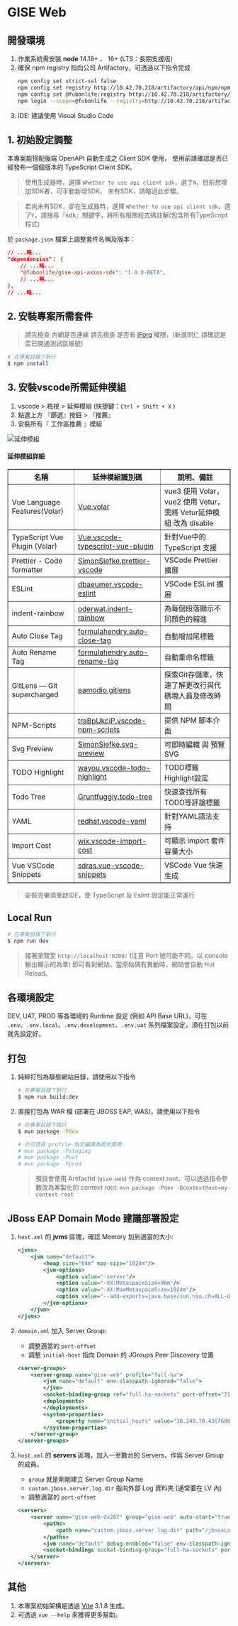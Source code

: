 # GISE Web

## 開發環境
1. 作業系統需安裝 **node** 14.18+ 、 16+ (LTS：長期支援版)
2. 確保 npm registry 指向公司 Artifactory，可透過以下指令完成
    ```bash
    npm config set strict-ssl false
    npm config set registry http://10.42.70.218/artifactory/api/npm/npm/
    npm config set @fubonlife:registry http://10.42.70.218/artifactory/api/npm/npm-local/
    npm login --scope=@fubonlife --registry=http://10.42.70.218/artifactory/api/npm/npm-local/
    ```
3. IDE: 建議使用 Visual Studio Code

##  1. 初始設定調整
本專案能搭配後端 OpenAPI 自動生成之 Client SDK 使用，
使用前請確認是否已經發布一個個版本的 TypeScript Client SDK。

> 使用生成器時，選擇 `Whether to use api client sdk`，選了`N`，目前想增加SDK者，可手動新增SDK。
> 未有SDK，請略過此步驟。

> 若尚未有SDK，卻在生成器時，選擇 `Whether to use api client sdk`，選了`Y`，請搜尋『sdk』關鍵字，將所有相關程式碼註解(包含所有TypeScript程式)

於 `package.json` 檔案上調整套件名稱及版本：
```json
// ...略...
"dependencies"： {
    // ...略...
    "@fubonlife/gise-api-axios-sdk": "1.0.0-BETA",
    // ...略...
},
// ...略...
```


## 2. 安裝專案所需套件
> 請先檢查 內網是否連線
> 請先檢查 是否有 [jForg](http://10.42.70.218/ui/packages) 權限，(新進同仁 請確認是否已開通測試區帳號)
```bash
# 在專案目錄下執行
$ npm install
```

## 3. 安裝vscode所需延伸模組
1. vscode > 檢視 > 延伸模組 (快捷鍵：`Ctrl + Shift + X` )
2. 點選上方 『篩選』按鈕 > 『推薦』
3. 安裝所有『 工作區推薦 』模組

![延伸模組](./md_image/md_image1.png)

#### 延伸模組詳細
<table border>
  <thead>
    <tr>
      <th>名稱</th>
      <th>延伸模組識別碼</th>
      <th>說明、備註</th>
    </tr>
  </thead>
  <tbody>
    <tr>
      <td>Vue Language Features(Volar)</td>
      <td><a href="https://marketplace.visualstudio.com/items?itemName=Vue.volar" target="_blank">Vue.volar</a></td>
      <td>vue3 使用 Volar，vue2 使用 Vetur，需將 Vetur延伸模組 改為 disable</td>
    </tr>
    <tr>
      <td>TypeScript Vue Plugin (Volar)</td>
      <td><a href="https://marketplace.visualstudio.com/items?itemName=Vue.vscode-typescript-vue-plugin" target="_blank">Vue.vscode-typescript-vue-plugin</a></td>
      <td>針對Vue中的 TypeScript 支援</td>
    </tr>
    <tr>
      <td>Prettier - Code formatter</td>
      <td><a href="https://marketplace.visualstudio.com/items?itemName=SimonSiefke.prettier-vscode" target="_blank">SimonSiefke.prettier-vscode</a></td>
      <td>VSCode Prettier 擴展</td>
    </tr>
    <tr>
      <td>ESLint</td>
      <td><a href="https://marketplace.visualstudio.com/items?itemName=dbaeumer.vscode-eslint" target="_blank">dbaeumer.vscode-eslint</a></td>
      <td>VSCode ESLint 擴展</td>
    </tr>
    <tr>
      <td>indent-rainbow</td>
      <td><a href="https://marketplace.visualstudio.com/items?itemName=oderwat.indent-rainbow" target="_blank">oderwat.indent-rainbow</a></td>
      <td>為每個段落顯示不同顏色的縮進</td>
    </tr>
    <tr>
      <td>Auto Close Tag</td>
      <td><a href="https://marketplace.visualstudio.com/items?itemName=formulahendry.auto-close-tag" target="_blank">formulahendry.auto-close-tag</a></td>
      <td>自動增加尾標籤</td>
    </tr>
    <tr>
      <td>Auto Rename Tag</td>
      <td><a href="https://marketplace.visualstudio.com/items?itemName=formulahendry.auto-rename-tag" target="_blank">formulahendry.auto-rename-tag</a></td>
      <td>自動重命名標籤</td>
    </tr>
    <tr>
      <td>GitLens — Git supercharged</td>
      <td><a href="https://marketplace.visualstudio.com/items?itemName=eamodio.gitlens" target="_blank">eamodio.gitlens</a></td>
      <td>探索Git存儲庫，快速了解更改行與代碼塊人員及修改時間</td>
    </tr>
    <tr>
      <td>NPM-Scripts</td>
      <td><a href="https://marketplace.visualstudio.com/items?itemName=traBpUkciP.vscode-npm-scripts" target="_blank">traBpUkciP.vscode-npm-scripts</a></td>
      <td>提供 NPM 腳本介面</td>
    </tr>
    <tr>
      <td>Svg Preview</td>
      <td><a href="https://marketplace.visualstudio.com/items?itemName=SimonSiefke.svg-preview" target="_blank">SimonSiefke.svg-preview</a></td>
      <td>可即時編輯 與 預覽 SVG</td>
    </tr>
    <tr>
      <td>TODO Highlight</td>
      <td><a href="https://marketplace.visualstudio.com/items?itemName=wayou.vscode-todo-highlight" target="_blank">wayou.vscode-todo-highlight</a></td>
      <td>TODO標籤 Highlight設定</td>
    </tr>
    <tr>
      <td>Todo Tree</td>
      <td><a href="https://marketplace.visualstudio.com/items?itemName=Gruntfuggly.todo-tree" target="_blank">Gruntfuggly.todo-tree</a></td>
      <td>快速查找所有TODO等評論標籤</td>
    </tr>
    <tr>
      <td>YAML</td>
      <td><a href="https://marketplace.visualstudio.com/items?itemName=Gruntfuggly.todo-tree" target="_blank">redhat.vscode-yaml</a></td>
      <td>針對YAML語法支持</td>
    </tr>
    <tr>
      <td>Import Cost</td>
      <td><a href="https://marketplace.visualstudio.com/items?itemName=wix.vscode-import-cost" target="_blank">wix.vscode-import-cost</a></td>
      <td>可顯示 import 套件容量大小</td>
    </tr>
    <tr>
      <td>Vue VSCode Snippets</td>
      <td><a href="https://marketplace.visualstudio.com/items?itemName=sdras.vue-vscode-snippets" target="_blank">sdras.vue-vscode-snippets</a></td>
      <td>VSCode Vue 快速生成</td>
    </tr>
  </tbody>
</table>

  > 安裝完畢須重啟IDE，使 TypeScript 及 Eslint 設定能正常運行

## Local Run
```bash
# 在專案目錄下執行
$ npm run dev
```
> 接著瀏覽至 `http://localhost:8200/` (注意 Port 號可能不同，以 console 輸出顯示的為準) 即可看到網站。當原始碼有異動時，網站會自動 Hot Reload。

## 各環境設定
DEV, UAT, PROD 等各環境的 Runtime 設定 (例如 API Base URL)，可在 `.env`、`.env.local`、`.env.development`、`.env.uat` 系列檔案設定，須在打包以前就先設定好。

## 打包

1. 純粹打包為靜態網站目錄，請使用以下指令
    ```bash
    # 在專案目錄下執行
    $ npm run build:dev
    ```

2. 直接打包為 WAR 檔 (部署在 JBOSS EAP, WAS)，請使用以下指令
    ```bash
    # 在專案目錄下執行
    $ mvn package -Pdev

    # 亦可透過 profile 指定編譯為其他環境:
    # mvn package -Pstaging
    # mvn package -Puat
    # mvn package -Pprod
    ```

    > 預設會使用 ArtifactId (`gise-web`) 作為 context root，可以透過指令參數改為客製化的 context root: `mvn package -Pdev -DcontextRoot=my-context-root`
## JBoss EAP Domain Mode 建議部署設定

1. `host.xml` 的 **jvms** 區塊，確認 Memory 加到適當的大小:

    ```xml
    <jvms>
        <jvm name="default">
            <heap size="64m" max-size="1024m"/>
            <jvm-options>
                <option value="-server"/>
                <option value="-XX:MetaspaceSize=96m"/>
                <option value="-XX:MaxMetaspaceSize=1024m"/>
                <option value="--add-exports=java.base/sun.nio.ch=ALL-UNNAMED"/>
            </jvm-options>
        </jvm>
    </jvms>

    ```


2. `domain.xml` 加入 Server Group:
    * 調整適當的 `port-offset`
    * 調整 `initial-host` 指向 Domain 的 JGroups Peer Discovery 位置

    ```xml
    <server-groups>
        <server-group name="gise-web" profile="full-ha">
            <jvm name="default" env-classpath-ignored="false">
            </jvm>
            <socket-binding-group ref="full-ha-sockets" port-offset="21"/>
            <deployments>
            </deployments>
            <system-properties>
                <property name="initial_hosts" value="10.240.70.43[7600]"/>
            </system-properties>
        </server-group>
    </server-groups>
    ```


3. `host.xml`  的 **servers** 區塊，加入一至數台的 Servers，作爲 Server Group 的成員。
    * `group` 就是剛剛建立 Server Group Name
    * `custom.jboss.server.log.dir` 指向外部 Log 資料夾 (通常要在 LV 內)
    * 調整適當的 `port-offset`

    ```xml
    <servers>
        <server name="gise-web-dx287" group="gise-web" auto-start="true">
            <paths>
                <path name="custom.jboss.server.log.dir" path="/jbossLog/server/gise-web-dx287"/>
            </paths>
            <jvm name="default" debug-enabled="false" env-classpath-ignored="false"/>
            <socket-bindings socket-binding-group="full-ha-sockets" port-offset="21"/>
        </server>
    </servers>
    ```


## 其他

1. 本專案初始架構是透過 [Vite](https://vitejs.dev/) 3.1.8 生成。
2. 可透過 `vue --help` 來獲得更多幫助。